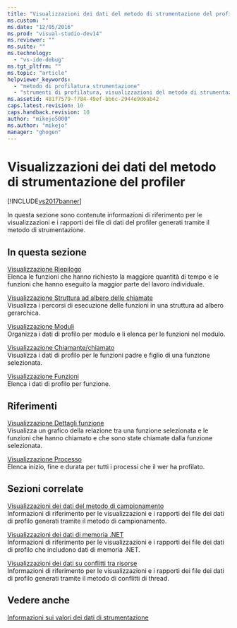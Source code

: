 ```yaml
---
title: "Visualizzazioni dei dati del metodo di strumentazione del profiler | Microsoft Docs"
ms.custom: ""
ms.date: "12/05/2016"
ms.prod: "visual-studio-dev14"
ms.reviewer: ""
ms.suite: ""
ms.technology: 
  - "vs-ide-debug"
ms.tgt_pltfrm: ""
ms.topic: "article"
helpviewer_keywords: 
  - "metodo di profilatura strumentazione"
  - "strumenti di profilatura, visualizzazioni del metodo di strumentazione"
ms.assetid: 481f7579-f784-49ef-bb6c-2944e9d6ab42
caps.latest.revision: 10
caps.handback.revision: 10
author: "mikejo5000"
ms.author: "mikejo"
manager: "ghogen"
---
```

# Visualizzazioni dei dati del metodo di strumentazione del profiler
[!INCLUDE[vs2017banner](../code-quality/includes/vs2017banner.md)]

In questa sezione sono contenute informazioni di riferimento per le visualizzazioni e i rapporti dei file di dati del profiler generati tramite il metodo di strumentazione.  
  
## In questa sezione  
 [Visualizzazione Riepilogo](../profiling/summary-view-instrumentation-data.md)  
 Elenca le funzioni che hanno richiesto la maggiore quantità di tempo e le funzioni che hanno eseguito la maggior parte del lavoro individuale.  
  
 [Visualizzazione Struttura ad albero delle chiamate](../profiling/call-tree-view-instrumentation-data.md)  
 Visualizza i percorsi di esecuzione delle funzioni in una struttura ad albero gerarchica.  
  
 [Visualizzazione Moduli](../profiling/modules-view-instrumentation-data.md)  
 Organizza i dati di profilo per modulo e li elenca per le funzioni nel modulo.  
  
 [Visualizzazione Chiamante\/chiamato](../profiling/caller-callee-view-instrumentation-data.md)  
 Visualizza i dati di profilo per le funzioni padre e figlio di una funzione selezionata.  
  
 [Visualizzazione Funzioni](../profiling/functions-view-instrumentation-data.md)  
 Elenca i dati di profilo per funzione.  
  
## Riferimenti  
 [Visualizzazione Dettagli funzione](../profiling/function-details-view.md)  
 Visualizza un grafico della relazione tra una funzione selezionata e le funzioni che hanno chiamato e che sono state chiamate dalla funzione selezionata.  
  
 [Visualizzazione Processo](../profiling/process-view.md)  
 Elenca inizio, fine e durata per tutti i processi che il wer ha profilato.  
  
## Sezioni correlate  
 [Visualizzazioni dei dati del metodo di campionamento](../profiling/profiler-sampling-method-data-views.md)  
 Informazioni di riferimento per le visualizzazioni e i rapporti dei file dei dati di profilo generati tramite il metodo di campionamento.  
  
 [Visualizzazioni dei dati di memoria .NET](../profiling/dotnet-memory-data-views.md)  
 Informazioni di riferimento per le visualizzazioni e i rapporti dei file dei dati di profilo che includono dati di memoria .NET.  
  
 [Visualizzazioni dei dati su conflitti tra risorse](../profiling/resource-contention-data-views.md)  
 Informazioni di riferimento per le visualizzazioni e i rapporti dei file dei dati di profilo generati tramite il metodo di conflitti di thread.  
  
## Vedere anche  
 [Informazioni sui valori dei dati di strumentazione](../profiling/understanding-instrumentation-data-values.md)